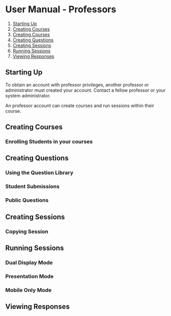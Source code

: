 # User Manual - Professors

1. [Starting Up](#starting-up)
2. [Creating Courses](#creating-courses)
3. [Creating Courses](#creating-courses)
4. [Creating Questions](#creating-questions)
5. [Creating Sessions](#creating-sessions)
6. [Running Sessions](#running-sessions)
7. [Viewing Responses](#viewing-responses)

## Starting Up
To obtain an account with professor privileges, another professor or administrator must created your account. Contact a fellow professor or your system administrator.

An professor account can create courses and run sessions within their course.

## Creating Courses

### Enrolling Students in your courses


## Creating Questions

### Using the Question Library

### Student Submissions

### Public Questions


## Creating Sessions

### Copying Session


## Running Sessions

### Dual Display Mode

### Presentation Mode

### Mobile Only Mode


## Viewing Responses
